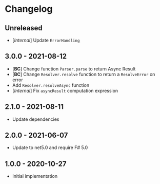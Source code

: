 # Changelog

<!-- There is always Unreleased section on the top. Subsections (Add, Changed, Fix, Removed) should be Add as needed. -->
## Unreleased
- [_Internal_] Update `ErrorHandling`

## 3.0.0 - 2021-08-12
- [**BC**] Change function `Parser.parse` to return Async Result
- [**BC**] Change `Resolver.resolve` function to return a `ResolveError` on error
- Add `Resolver.resolveAsync` function
- [_Internal_] Fix `asyncResult` computation expression

## 2.1.0 - 2021-08-11
- Update dependencies

## 2.0.0 - 2021-06-07
- Update to net5.0 and require F# 5.0

## 1.0.0 - 2020-10-27
- Initial implementation
